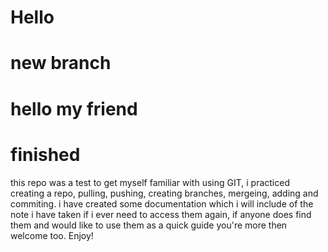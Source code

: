 # Hello

# new branch

# hello my friend

# finished

this repo was a test to get myself familiar with using GIT, i practiced creating a repo, pulling, pushing, creating branches, mergeing, adding and commiting. i have created some documentation which i will include of the note i have taken if i ever need to access them again, if anyone does find them and would like to use them as a quick guide you're more then welcome too. Enjoy!  
